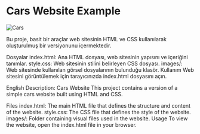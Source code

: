 # Cars Website Example 
![Cars](https://github.com/receppzz/Cars_WebSite_Example/assets/135069827/4dc260f8-9254-4dff-9c49-360135ca8d35)



Bu proje, basit bir araçlar web sitesinin HTML ve CSS kullanılarak oluşturulmuş bir versiyonunu içermektedir.

Dosyalar
index.html: Ana HTML dosyası, web sitesinin yapısını ve içeriğini tanımlar.
style.css: Web sitesinin stilini belirleyen CSS dosyası.
images/: Web sitesinde kullanılan görsel dosyalarının bulunduğu klasör.
Kullanım
Web sitesini görüntülemek için tarayıcınızda index.html dosyasını açın.

English Description:
Cars Website
This project contains a version of a simple cars website built using HTML and CSS.

Files
index.html: The main HTML file that defines the structure and content of the website.
style.css: The CSS file that defines the style of the website.
images/: Folder containing visual files used in the website.
Usage
To view the website, open the index.html file in your browser.
